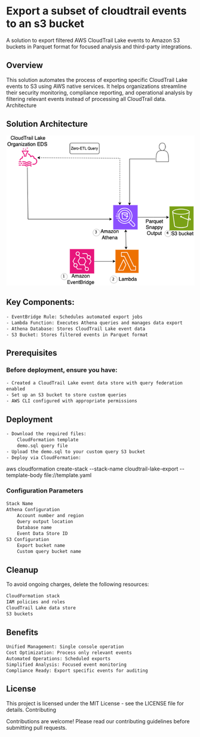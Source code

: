 # Export a subset of cloudtrail events to an s3 bucket

A solution to export filtered AWS CloudTrail Lake events to Amazon S3 buckets in Parquet format for focused analysis and third-party integrations.

## Overview

This solution automates the process of exporting specific CloudTrail Lake events to S3 using AWS native services. It helps organizations streamline their security monitoring, compliance reporting, and operational analysis by filtering relevant events instead of processing all CloudTrail data.
Architecture

## Solution Architecture

![alt text](<architecture.png>)

## Key Components:

    - EventBridge Rule: Schedules automated export jobs
    - Lambda Function: Executes Athena queries and manages data export
    - Athena Database: Stores CloudTrail Lake event data
    - S3 Bucket: Stores filtered events in Parquet format

## Prerequisites

### Before deployment, ensure you have:

    - Created a CloudTrail Lake event data store with query federation enabled
    - Set up an S3 bucket to store custom queries
    - AWS CLI configured with appropriate permissions

## Deployment

    - Download the required files:
        CloudFormation template
        demo.sql query file
    - Upload the demo.sql to your custom query S3 bucket
    - Deploy via CloudFormation:

aws cloudformation create-stack --stack-name cloudtrail-lake-export --template-body file://template.yaml

### Configuration Parameters

    Stack Name
    Athena Configuration
        Account number and region
        Query output location
        Database name
        Event Data Store ID
    S3 Configuration
        Export bucket name
        Custom query bucket name


## Cleanup

To avoid ongoing charges, delete the following resources:

    CloudFormation stack
    IAM policies and roles
    CloudTrail Lake data store
    S3 buckets

## Benefits

    Unified Management: Single console operation
    Cost Optimization: Process only relevant events
    Automated Operations: Scheduled exports
    Simplified Analysis: Focused event monitoring
    Compliance Ready: Export specific events for auditing

## License

This project is licensed under the MIT License - see the LICENSE file for details.
Contributing

Contributions are welcome! Please read our contributing guidelines before submitting pull requests.